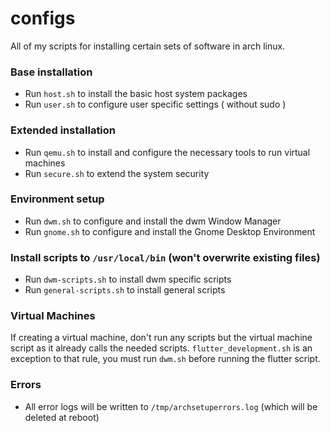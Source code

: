# configs
All of my scripts for installing certain sets of software in arch linux.


### Base installation
* Run `host.sh` to install the basic host system packages
* Run `user.sh` to configure user specific settings ( without sudo )

### Extended installation
* Run `qemu.sh` to install and configure the necessary tools to run virtual machines
* Run `secure.sh` to extend the system security

### Environment setup
* Run `dwm.sh` to configure and install the dwm Window Manager
* Run `gnome.sh` to configure and install the Gnome Desktop Environment

### Install scripts to `/usr/local/bin` (won't overwrite existing files)
* Run `dwm-scripts.sh` to install dwm specific scripts
* Run `general-scripts.sh` to install general scripts

### Virtual Machines
If creating a virtual machine, don't run any scripts but the virtual machine
script as it already calls the needed scripts. `flutter_development.sh` is an
exception to that rule, you must run `dwm.sh` before running the flutter script.

### Errors
* All error logs will be written to `/tmp/archsetuperrors.log` (which will be 
  deleted at reboot)
